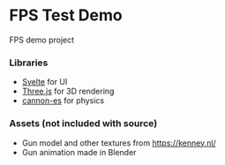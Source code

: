 # FPS Test Demo

FPS demo project
### Libraries

* [Svelte](https://svelte.dev/) for UI
* [Three.js](https://threejs.org/) for 3D rendering
* [cannon-es](https://github.com/pmndrs/cannon-es) for physics

### Assets (not included with source)

* Gun model and other textures from https://kenney.nl/
* Gun animation made in Blender

